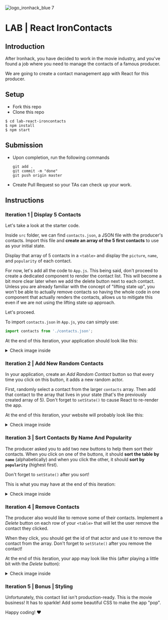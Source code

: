 ![logo_ironhack_blue 7](https://user-images.githubusercontent.com/23629340/40541063-a07a0a8a-601a-11e8-91b5-2f13e4e6b441.png)

# LAB | React IronContacts

## Introduction

After Ironhack, you have decided to work in the movie industry, and you've found
a job where you need to manage the contacts of a famous producer.

We are going to create a contact management app with React for this producer.

<!-- You can find the starter code in the starter code folder of this GitHub repo. -->

## Setup

- Fork this repo
- Clone this repo

```shell
$ cd lab-react-ironcontacts
$ npm install
$ npm start
```

## Submission

- Upon completion, run the following commands

  ```
  git add .
  git commit -m "done"
  git push origin master
  ```

- Create Pull Request so your TAs can check up your work.

## Instructions

### Iteration 1 | Display 5 Contacts

Let's take a look at the starter code.

Inside `src` folder, we can find `contacts.json`, a JSON file with the
producer's contacts. Import this file and **create an array of the 5 first
contacts** to use as your initial state.

Display that array of 5 contacts in a `<table>` and display the `picture`,
`name`, and `popularity` of each contact.

For now, let's add all the code to `App.js`. This being said, don't proceed to
create a dedicated component to render the contact list. This will become a bit
more clear later when we add the delete button next to each contact. Unless you
are already familiar with the concept of "lifting state up", you won't be able
to actually remove contacts so having the whole code in one component that
actually renders the contacts, allows us to mitigate this even if we are not
using the lifting state up approach.

Let's proceed.

To import `contacts.json` in `App.js`, you can simply use:

```js
import contacts from './contacts.json';
```

At the end of this iteration, your application should look like this:

<details>
  <summary> Check image inside </summary>

![Screenshot](https://i.imgur.com/fPuwZXv.png)

</details>

### Iteration 2 | Add New Random Contacts

In your application, create an _Add Random Contact_ button so that every time
you click on this button, it adds a new random actor.

First, randomly select a contact from the larger `contacts` array. Then add that
contact to the array that lives in your state (that's the previously created
array of 5). Don't forget to `setState()` to cause React to re-render the app.

At the end of this iteration, your website will probably look like this:

<details>
  <summary> Check image inside </summary>

![Screenshot](https://i.imgur.com/GuNyYiU.png)

</details>

### Iteration 3 | Sort Contacts By Name And Popularity

The producer asked you to add two new buttons to help them sort their contacts.
When you click on one of the buttons, it should **sort the table by `name`**
(alphabetically) and when you click the other, it should **sort by
`popularity`** (highest first).

Don't forget to `setState()` after you sort!

This is what you may have at the end of this iteration:

<details>
  <summary> Check image inside </summary>

![Screenshot](https://i.imgur.com/vUDGZ7Y.png)

</details>

### Iteration 4 | Remove Contacts

The producer also would like to remove some of their contacts. Implement a
_Delete_ button on each row of your `<table>` that will let the user remove the
contact they clicked.

When they click, you should get the id of that actor and use it to remove the
contact from the array. Don't forget to `setState()` after you remove the
contact!

At the end of this iteration, your app may look like this (after playing a
little bit with the _Delete_ button):

<details>
  <summary> Check image inside </summary>

![Screenshot](https://i.imgur.com/N3K1K1k.png)

</details>

### Iteration 5 | Bonus | Styling

Unfortunately, this contact list isn't production-ready. This is the movie
business! It has to sparkle! Add some beautiful CSS to make the app "pop".

Happy coding! :heart:
